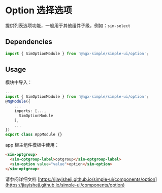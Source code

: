 # Option 选择选项

提供列表选项功能，一般用于其他组件子级，例如：`sim-select`

## Dependencies

```ts
import { SimOptionModule } from '@ngx-simple/simple-ui/option';
```

## Usage

模块中导入：

```ts
...
import { SimOptionModule } from '@ngx-simple/simple-ui/option';
@NgModule({
    ...
    imports: [...,
      SimOptionModule
    ],
    ...
})
export class AppModule {}
```

app 根主组件模板中使用：

```html
<sim-optgroup>
  <sim-optgroup-label>optgroup</sim-optgroup-label>
  <sim-option value="value">option</sim-option>
</sim-optgroup>
```

请参阅详细文档 [https://jiayisheji.github.io/simple-ui/components/option](https://jiayisheji.github.io/simple-ui/components/option)
